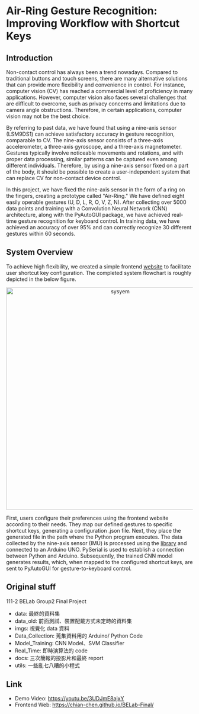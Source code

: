 # Air-Ring Gesture Recognition: Improving Workflow with Shortcut Keys

## Introduction
Non-contact control has always been a trend nowadays. Compared to traditional buttons and touch screens, there are many alternative solutions that can provide more flexibility and convenience in control. For instance, computer vision (CV) has reached a commercial level of proficiency in many applications. However, computer vision also faces several challenges that are difficult to overcome, such as privacy concerns and limitations due to camera angle obstructions. Therefore, in certain applications, computer vision may not be the best choice.

By referring to past data, we have found that using a nine-axis sensor (LSM9DS1) can achieve satisfactory accuracy in gesture recognition, comparable to CV. The nine-axis sensor consists of a three-axis accelerometer, a three-axis gyroscope, and a three-axis magnetometer. Gestures typically involve noticeable movements and rotations, and with proper data processing, similar patterns can be captured even among different individuals. Therefore, by using a nine-axis sensor fixed on a part of the body, it should be possible to create a user-independent system that can replace CV for non-contact device control.

In this project, we have fixed the nine-axis sensor in the form of a ring on the fingers, creating a prototype called "Air-Ring." We have defined eight easily operable gestures (U, D, L, R, O, V, Z, N). After collecting over 5000 data points and training with a Convolution Neural Network (CNN) architecture, along with the PyAutoGUI package, we have achieved real-time gesture recognition for keyboard control. In training data, we have achieved an accuracy of over 95% and can correctly recognize 30 different gestures within 60 seconds.

<!---shorter version--->
<!---
Non-contact control is a current trend, offering more flexible and convenient options compared to traditional buttons and touch screens. While computer vision (CV) is widely used, it has privacy and angle limitations. Our research shows that a nine-axis sensor (LSM9DS1) can match CV's accuracy for gesture recognition. This sensor combines accelerometers, gyroscopes, and magnetometers, capturing distinct patterns in gestures. We've created an Air-Ring prototype, fixing the nine-axis sensor on fingers, defining eight easy gestures (U, D, L, R, O, V, Z, N), and trained a Convolution Neural Network (CNN) with over 5000 data points. With PyAutoGUI, we achieved real-time gesture recognition for keyboard control, surpassing 95% accuracy and recognizing 30 different gestures within 60 seconds.
--->

## System Overview
To achieve high flexibility, we created a simple frontend [website](https://chian-chen.github.io/BELab-Final/) to facilitate user shortcut key configuration. The completed system flowchart is roughly depicted in the below figure.

<p align="center">
<img width="600" alt="sysyem" src="https://github.com/chian-chen/BELab/assets/55650127/d9378aee-f490-4bdf-a8ef-ea3ea6a6ad3a">
</p>



First, users configure their preferences using the frontend website according to their needs. They map our defined gestures to specific shortcut keys, generating a configuration .json file. Next, they place the generated file in the path where the Python program executes. The data collected by the nine-axis sensor (IMU) is processed using the [library](https://github.com/arduino-libraries/Arduino_LSM9DS1) and connected to an Arduino UNO. PySerial is used to establish a connection between Python and Arduino. Subsequently, the trained CNN model generates results, which, when mapped to the configured shortcut keys, are sent to PyAutoGUI for gesture-to-keyboard control.


## Original stuff

111-2 BELab Group2 Final Project

- data: 最終的資料集
- data_old: 前面測試、裝置配戴方式未定時的資料集
- imgs: 視覺化 data 資料
- Data_Collection: 蒐集資料用的 Arduino/ Python Code
- Model_Training: CNN Model、SVM Classifier
- Real_Time: 即時演算法的 code
- docs: 三次簡報的投影片和最終 report
- utils: 一些亂七八糟的小程式

## Link

- Demo Video: https://youtu.be/3UDJmE8ajxY
- Frontend Web: https://chian-chen.github.io/BELab-Final/
